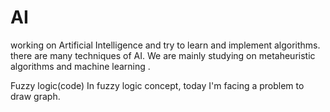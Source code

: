 # AI
working on Artificial Intelligence and try to learn and implement algorithms. there are many techniques of AI. We are mainly studying on metaheuristic algorithms and machine learning .

Fuzzy logic(code)
In fuzzy logic concept, today I'm facing a problem to draw graph.
